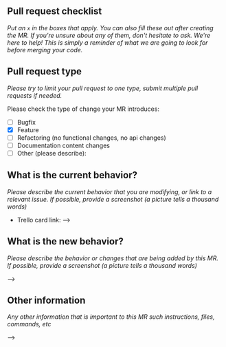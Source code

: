 ## Pull request checklist

_Put an `x` in the boxes that apply. You can also fill these out after creating the MR. If you're unsure about any of them, don't hesitate to ask. We're here to help! This is simply a reminder of what we are going to look for before merging your code._

## Pull request type

_Please try to limit your pull request to one type, submit multiple pull requests if needed._

Please check the type of change your MR introduces:

- [ ] Bugfix
- [x] Feature
- [ ] Refactoring (no functional changes, no api changes)
- [ ] Documentation content changes
- [ ] Other (please describe):

## What is the current behavior?

_Please describe the current behavior that you are modifying, or link to a relevant issue. If possible, provide a screenshot (a picture tells a thousand words)_

- Trello card link:
  -->

## What is the new behavior?

_Please describe the behavior or changes that are being added by this MR. If possible, provide a screenshot (a picture tells a thousand words)_

-->

## Other information

_Any other information that is important to this MR such instructions, files, commands, etc_

-->
